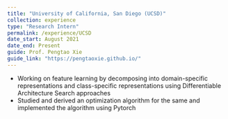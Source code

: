 ```yaml
---
title: "University of California, San Diego (UCSD)"
collection: experience
type: "Research Intern"
permalink: /experience/UCSD
date_start: August 2021
date_end: Present
guide: Prof. Pengtao Xie
guide_link: "https://pengtaoxie.github.io/"
---
```


- Working on feature learning by decomposing into domain-specific representations and class-specific representations using Differentiable Architecture Search approaches
- Studied and derived an optimization algorithm for the same and implemented the algorithm using Pytorch
